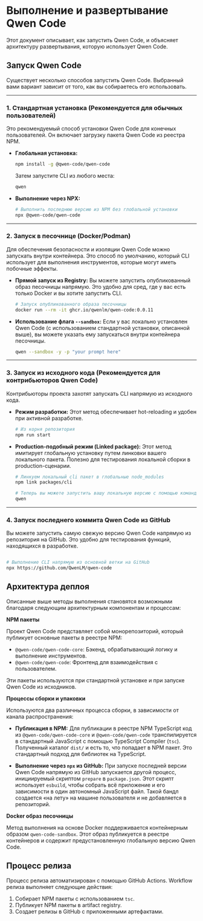 # Выполнение и развертывание Qwen Code

Этот документ описывает, как запустить Qwen Code, и объясняет архитектуру развертывания, которую использует Qwen Code.

## Запуск Qwen Code

Существует несколько способов запустить Qwen Code. Выбранный вами вариант зависит от того, как вы собираетесь его использовать.

---

### 1. Стандартная установка (Рекомендуется для обычных пользователей)

Это рекомендуемый способ установки Qwen Code для конечных пользователей. Он включает загрузку пакета Qwen Code из реестра NPM.

- **Глобальная установка:**

  ```bash
  npm install -g @qwen-code/qwen-code
  ```

  Затем запустите CLI из любого места:

  ```bash
  qwen
  ```

- **Выполнение через NPX:**

  ```bash
  # Выполнить последнюю версию из NPM без глобальной установки
  npx @qwen-code/qwen-code
  ```

---

### 2. Запуск в песочнице (Docker/Podman)

Для обеспечения безопасности и изоляции Qwen Code можно запускать внутри контейнера. Это способ по умолчанию, который CLI использует для выполнения инструментов, которые могут иметь побочные эффекты.

- **Прямой запуск из Registry:**
  Вы можете запустить опубликованный образ песочницы напрямую. Это удобно для сред, где у вас есть только Docker и вы хотите запустить CLI.
  ```bash
  # Запуск опубликованного образа песочницы
  docker run --rm -it ghcr.io/qwenlm/qwen-code:0.0.11
  ```
- **Использование флага `--sandbox`:**
  Если у вас локально установлен Qwen Code (с использованием стандартной установки, описанной выше), вы можете указать ему запускаться внутри контейнера песочницы.
  ```bash
  qwen --sandbox -y -p "your prompt here"
  ```

---

### 3. Запуск из исходного кода (Рекомендуется для контрибьюторов Qwen Code)

Контрибьюторы проекта захотят запускать CLI напрямую из исходного кода.

- **Режим разработки:**
  Этот метод обеспечивает hot-reloading и удобен при активной разработке.
  ```bash
  # Из корня репозитория
  npm run start
  ```
- **Production-подобный режим (Linked package):**
  Этот метод имитирует глобальную установку путем линковки вашего локального пакета. Полезно для тестирования локальной сборки в production-сценарии.

  ```bash
  # Линкуем локальный cli пакет в глобальные node_modules
  npm link packages/cli

  # Теперь вы можете запустить вашу локальную версию с помощью команды `qwen`
  qwen
  ```

---

### 4. Запуск последнего коммита Qwen Code из GitHub

Вы можете запустить самую свежую версию Qwen Code напрямую из репозитория на GitHub. Это удобно для тестирования функций, находящихся в разработке.

```bash

# Выполнение CLI напрямую из основной ветки на GitHub
npx https://github.com/QwenLM/qwen-code
```

## Архитектура деплоя

Описанные выше методы выполнения становятся возможными благодаря следующим архитектурным компонентам и процессам:

**NPM пакеты**

Проект Qwen Code представляет собой монорепозиторий, который публикует основные пакеты в реестре NPM:

- `@qwen-code/qwen-code-core`: Бэкенд, обрабатывающий логику и выполнение инструментов.
- `@qwen-code/qwen-code`: Фронтенд для взаимодействия с пользователем.

Эти пакеты используются при стандартной установке и при запуске Qwen Code из исходников.

**Процессы сборки и упаковки**

Используются два различных процесса сборки, в зависимости от канала распространения:

- **Публикация в NPM:** Для публикации в реестре NPM TypeScript код из `@qwen-code/qwen-code-core` и `@qwen-code/qwen-code` транспилируется в стандартный JavaScript с помощью TypeScript Compiler (`tsc`). Полученный каталог `dist/` и есть то, что попадает в NPM пакет. Это стандартный подход для библиотек на TypeScript.

- **Выполнение через `npx` из GitHub:** При запуске последней версии Qwen Code напрямую из GitHub запускается другой процесс, инициируемый скриптом `prepare` в `package.json`. Этот скрипт использует `esbuild`, чтобы собрать всё приложение и его зависимости в один автономный JavaScript файл. Такой бандл создается «на лету» на машине пользователя и не добавляется в репозиторий.

**Docker образ песочницы**

Метод выполнения на основе Docker поддерживается контейнерным образом `qwen-code-sandbox`. Этот образ публикуется в реестре контейнеров и содержит предустановленную глобальную версию Qwen Code.

## Процесс релиза

Процесс релиза автоматизирован с помощью GitHub Actions. Workflow релиза выполняет следующие действия:

1. Собирает NPM пакеты с использованием `tsc`.
2. Публикует NPM пакеты в artifact registry.
3. Создает релизы в GitHub с приложенными артефактами.